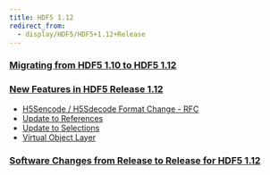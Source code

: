 ```yaml
---
title: HDF5 1.12
redirect_from: 
  - display/HDF5/HDF5+1.12+Release
---
```


### [Migrating from HDF5 1.10 to HDF5 1.12](documentation/hdf5-docs/release_specifics/Migrating_from_HDF5_1.10_to_HDF5_1.14.md)

### [New Features in HDF5 Release 1.12](documentation/hdf5-docs/release_specifics/new_features_1_12.md)

 
* [H5Sencode / H5Sdecode Format Change - RFC](https://docs.hdfgroup.org/hdf5/rfc/H5Sencode_format.docx.pdf)
* [Update to References](https://docs.hdfgroup.org/hdf5/rfc/RFC_Update_to_HDF5_References.pdf)
* [Update to Selections](https://docs.hdfgroup.org/hdf5/rfc/selection_io_RFC_210610.pdf)
* [Virtual Object Layer](https://docs.hdfgroup.org/hdf5/develop/_v_o_l__connector.html)

### [Software Changes from Release to Release for HDF5 1.12](documentation/hdf5-docs/release_specifics/sw_changes_1.12.md)
